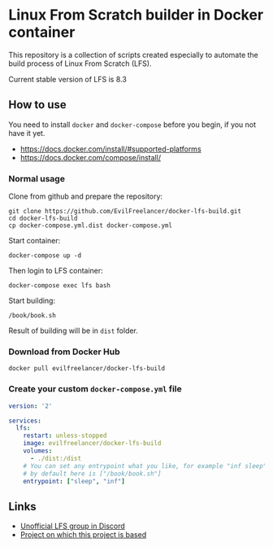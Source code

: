 # Linux From Scratch builder in Docker container

This repository is a collection of scripts created especially to
automate the build process of Linux From Scratch (LFS).

Current stable version of LFS is 8.3

## How to use

You need to install `docker` and `docker-compose` before you begin,
if you not have it yet.

* https://docs.docker.com/install/#supported-platforms
* https://docs.docker.com/compose/install/

### Normal usage

Clone from github and prepare the repository:

    git clone https://github.com/EvilFreelancer/docker-lfs-build.git
    cd docker-lfs-build
    cp docker-compose.yml.dist docker-compose.yml

Start container:

    docker-compose up -d

Then login to LFS container:

    docker-compose exec lfs bash

Start building:

    /book/book.sh

Result of building will be in `dist` folder.

### Download from Docker Hub

    docker pull evilfreelancer/docker-lfs-build

### Create your custom `docker-compose.yml` file

```yml
version: '2'

services:
  lfs:
    restart: unless-stopped
    image: evilfreelancer/docker-lfs-build
    volumes:
      - ./dist:/dist
    # You can set any entrypoint what you like, for example "inf sleep"
    # by default here is ["/book/book.sh"]
    entrypoint: ["sleep", "inf"]
```

## Links

* [Unofficial LFS group in Discord](https://discord.gg/NUSW8yF)
* [Project on which this project is based](https://github.com/reinterpretcat/lfs)
